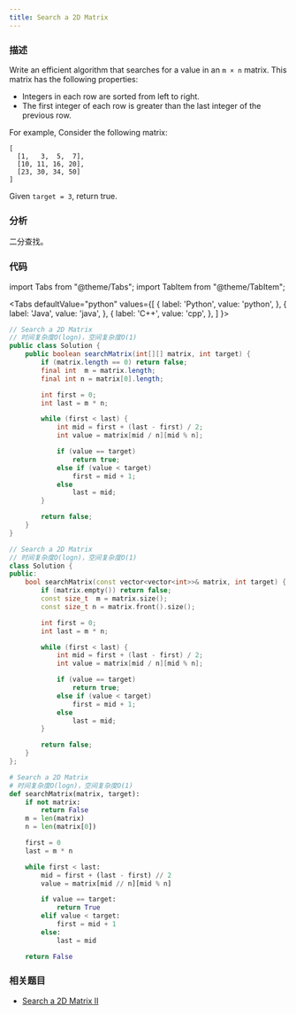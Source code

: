 ```yaml
---
title: Search a 2D Matrix
---
```


### 描述

Write an efficient algorithm that searches for a value in an `m × n` matrix. This matrix has the following properties:

- Integers in each row are sorted from left to right.
- The first integer of each row is greater than the last integer of the previous row.

For example, Consider the following matrix:

```
[
  [1,   3,  5,  7],
  [10, 11, 16, 20],
  [23, 30, 34, 50]
]
```

Given `target = 3`, return true.

### 分析

二分查找。

### 代码

import Tabs from "@theme/Tabs";
import TabItem from "@theme/TabItem";

<Tabs
defaultValue="python"
values={[
{ label: 'Python', value: 'python', },
{ label: 'Java', value: 'java', },
{ label: 'C++', value: 'cpp', },
]
}>
<TabItem value="java">

```java
// Search a 2D Matrix
// 时间复杂度O(logn)，空间复杂度O(1)
public class Solution {
    public boolean searchMatrix(int[][] matrix, int target) {
        if (matrix.length == 0) return false;
        final int  m = matrix.length;
        final int n = matrix[0].length;

        int first = 0;
        int last = m * n;

        while (first < last) {
            int mid = first + (last - first) / 2;
            int value = matrix[mid / n][mid % n];

            if (value == target)
                return true;
            else if (value < target)
                first = mid + 1;
            else
                last = mid;
        }

        return false;
    }
}
```

</TabItem>
<TabItem value="cpp">

```cpp
// Search a 2D Matrix
// 时间复杂度O(logn)，空间复杂度O(1)
class Solution {
public:
    bool searchMatrix(const vector<vector<int>>& matrix, int target) {
        if (matrix.empty()) return false;
        const size_t  m = matrix.size();
        const size_t n = matrix.front().size();

        int first = 0;
        int last = m * n;

        while (first < last) {
            int mid = first + (last - first) / 2;
            int value = matrix[mid / n][mid % n];

            if (value == target)
                return true;
            else if (value < target)
                first = mid + 1;
            else
                last = mid;
        }

        return false;
    }
};
```

</TabItem>

<TabItem value="python">

```python
# Search a 2D Matrix
# 时间复杂度O(logn)，空间复杂度O(1)
def searchMatrix(matrix, target):
    if not matrix:
        return False
    m = len(matrix)
    n = len(matrix[0])

    first = 0
    last = m * n

    while first < last:
        mid = first + (last - first) // 2
        value = matrix[mid // n][mid % n]

        if value == target:
            return True
        elif value < target:
            first = mid + 1
        else:
            last = mid

    return False
```

</TabItem>
</Tabs>

### 相关题目

- [Search a 2D Matrix II](search-a-2d-matrix-ii.md)
